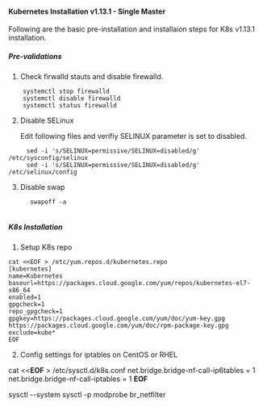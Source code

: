 
#### Kubernetes Installation v1.13.1 - Single Master

Following are the basic pre-installation and installaion steps for K8s v1.13.1 installation.

##### Pre-validations

  1. Check firwalld stauts and disable firewalld.
  ```
      systemctl stop firewalld
      systemctl disable firewalld
      systemctl status firewalld
  ```    
  2. Disable SELinux
  
      Edit following files and verifiy SELINUX parameter is set to disabled.
 ```     
      sed -i 's/SELINUX=permissive/SELINUX=disabled/g' /etc/sysconfig/selinux
      sed -i 's/SELINUX=permissive/SELINUX=disabled/g' /etc/selinux/config
 ```     
  3.   Disable swap
  
  ```
        swapoff -a
        
  ```
      
      
##### K8s Installation

  1. Setup K8s repo
  
    cat <<EOF > /etc/yum.repos.d/kubernetes.repo
    [kubernetes]
    name=Kubernetes
    baseurl=https://packages.cloud.google.com/yum/repos/kubernetes-el7-x86_64
    enabled=1
    gpgcheck=1
    repo_gpgcheck=1
    gpgkey=https://packages.cloud.google.com/yum/doc/yum-key.gpg https://packages.cloud.google.com/yum/doc/rpm-package-key.gpg
    exclude=kube*
    EOF

  2. Config settings for iptables on CentOS or RHEL
  
  cat <<__EOF__ >  /etc/sysctl.d/k8s.conf
  net.bridge.bridge-nf-call-ip6tables = 1
  net.bridge.bridge-nf-call-iptables = 1
  __EOF__

  sysctl --system
  sysctl -p
  modprobe br_netfilter
  
  
    
